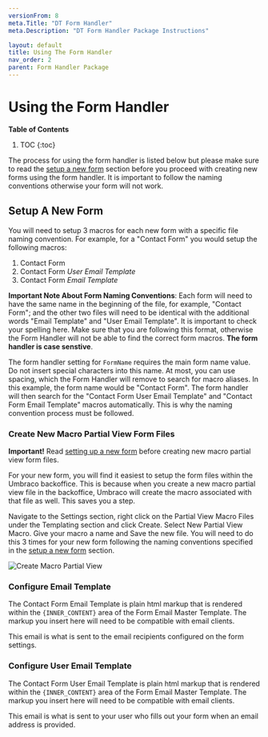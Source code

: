 ```yaml
---
versionFrom: 8
meta.Title: "DT Form Handler"
meta.Description: "DT Form Handler Package Instructions"

layout: default
title: Using The Form Handler
nav_order: 2
parent: Form Handler Package
---
```


# Using the Form Handler

**Table of Contents**
1. TOC
{:toc}

The process for using the form handler is listed below but please make sure to read the [setup a new form](#setup-a-new-form) section before you proceed with creating new forms using the form handler. It is important to follow the naming conventions otherwise your form will not work.

## Setup A New Form

You will need to setup 3 macros for each new form with a specific file naming convention. For example, for a "Contact Form" you would setup the following macros:

1. Contact Form
2. Contact Form *User Email Template*
3. Contact Form *Email Template*

**Important Note About Form Naming Conventions**: Each form will need to have the same name in the beginning of the file, for example, "Contact Form"; and the other two files will need to be identical with the additional words "Email Template" and "User Email Template". It is important to check your spelling here. Make sure that you are following this format, otherwise the Form Handler will not be able to find the correct form macros. **The form handler is case senstive**.

The form handler setting for `FormName` requires the main form name value. Do not insert special characters into this name. At most, you can use spacing, which the Form Handler will remove to search for macro aliases. In this example, the form name would be "Contact Form". The form handler will then search for the "Contact Form User Email Template" and "Contact Form Email Template" macros automatically. This is why the naming convention process must be followed.

### Create New Macro Partial View Form Files

**Important!** Read [setting up a new form](#setup-a-new-form) before creating new macro partial view form files.

For your new form, you will find it easiest to setup the form files within the Umbraco backoffice. This is because when you create a new macro partial view file in the backoffice, Umbraco will create the macro associated with that file as well. This saves you a step.

Navigate to the Settings section, right click on the Partial View Macro Files under the Templating section and click Create. Select New Partial View Macro. Give your macro a name and Save the new file. You will need to do this 3 times for your new form following the naming conventions specified in the [setup a new form](#setup-a-new-form) section.

![Create Macro Partial View](images/v8/create-macro-partial-view.gif)


### Configure Email Template

The Contact Form Email Template is plain html markup that is rendered within the `{INNER_CONTENT}` area of the Form Email Master Template. The markup you insert here will need to be compatible with email clients.

This email is what is sent to the email recipients configured on the form settings.

### Configure User Email Template

The Contact Form User Email Template is plain html markup that is rendered within the `{INNER_CONTENT}` area of the Form Email Master Template. The markup you insert here will need to be compatible with email clients.

This email is what is sent to your user who fills out your form when an email address is provided.